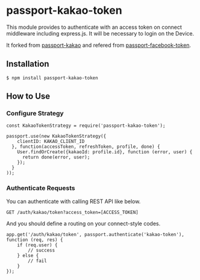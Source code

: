 # passport-kakao-token

This module provides to authenticate with an access token on connect middleware including express.js. It will be necessary to login on the Device.

It forked from [passport-kakao](https://github.com/rotoshine/passport-kakao) and refered from [passport-facebook-token](https://github.com/drudge/passport-facebook-token).

## Installation

```
$ npm install passport-kakao-token
```


## How to Use

### Configure Strategy

```
const KakaoTokenStrategy = require('passport-kakao-token');
 
passport.use(new KakaoTokenStrategy({
    clientID: KAKAO_CLIENT_ID
  }, function(accessToken, refreshToken, profile, done) {
    User.findOrCreate({kakaoId: profile.id}, function (error, user) {
      return done(error, user);
    });
  }
));
```

### Authenticate Requests

You can authenticate with calling REST API like below.
```
GET /auth/kakao/token?access_token=[ACCESS_TOKEN]
```

And you should define a routing on your connect-style codes.
```
app.get('/auth/kakao/token', passport.authenticate('kakao-token'), function (req, res) {
    if (req.user) {
        // success
    } else {
        // fail
    }
});
```